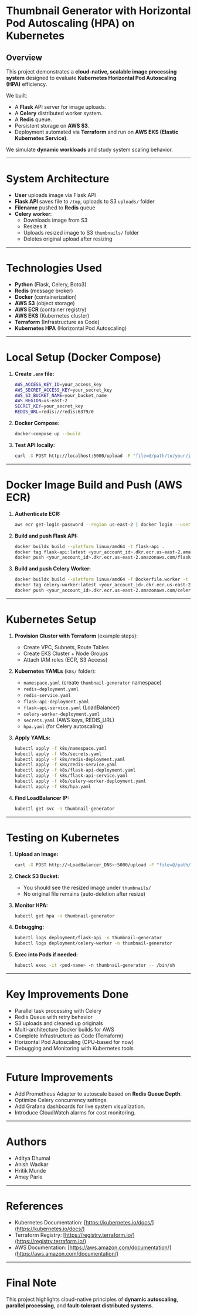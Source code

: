 
# Thumbnail Generator with Horizontal Pod Autoscaling (HPA) on Kubernetes

## Overview

This project demonstrates a **cloud-native, scalable image processing system** designed to evaluate **Kubernetes Horizontal Pod Autoscaling (HPA)** efficiency.

We built:

- A **Flask** API server for image uploads.
- A **Celery** distributed worker system.
- A **Redis** queue.
- Persistent storage on **AWS S3**.
- Deployment automated via **Terraform** and run on **AWS EKS (Elastic Kubernetes Service)**.

We simulate **dynamic workloads** and study system scaling behavior.

---

# System Architecture

- **User** uploads image via Flask API
- **Flask API** saves file to `/tmp`, uploads to S3 `uploads/` folder
- **Filename** pushed to **Redis** queue
- **Celery worker**:
  - Downloads image from S3
  - Resizes it
  - Uploads resized image to S3 `thumbnails/` folder
  - Deletes original upload after resizing

---

# Technologies Used

- **Python** (Flask, Celery, Boto3)
- **Redis** (message broker)
- **Docker** (containerization)
- **AWS S3** (object storage)
- **AWS ECR** (container registry)
- **AWS EKS** (Kubernetes cluster)
- **Terraform** (Infrastructure as Code)
- **Kubernetes HPA** (Horizontal Pod Autoscaling)

---

# Local Setup (Docker Compose)

1. **Create `.env` file:**

   ```bash
   AWS_ACCESS_KEY_ID=your_access_key
   AWS_SECRET_ACCESS_KEY=your_secret_key
   AWS_S3_BUCKET_NAME=your_bucket_name
   AWS_REGION=us-east-2
   SECRET_KEY=your_secret_key
   REDIS_URL=redis://redis:6379/0
   ```

2. **Docker Compose:**

   ```bash
   docker-compose up --build
   ```

3. **Test API locally:**

   ```bash
   curl -X POST http://localhost:5000/upload -F "file=@/path/to/your/image.jpg"
   ```

---

# Docker Image Build and Push (AWS ECR)

1. **Authenticate ECR:**

   ```bash
   aws ecr get-login-password --region us-east-2 | docker login --username AWS --password-stdin <your_account_id>.dkr.ecr.us-east-2.amazonaws.com
   ```

2. **Build and push Flask API:**

   ```bash
   docker buildx build --platform linux/amd64 -t flask-api .
   docker tag flask-api:latest <your_account_id>.dkr.ecr.us-east-2.amazonaws.com/flask-api:latest
   docker push <your_account_id>.dkr.ecr.us-east-2.amazonaws.com/flask-api:latest
   ```

3. **Build and push Celery Worker:**

   ```bash
   docker buildx build --platform linux/amd64 -f Dockerfile.worker -t celery-worker .
   docker tag celery-worker:latest <your_account_id>.dkr.ecr.us-east-2.amazonaws.com/celery-worker:latest
   docker push <your_account_id>.dkr.ecr.us-east-2.amazonaws.com/celery-worker:latest
   ```

---

# Kubernetes Setup

1. **Provision Cluster with Terraform** (example steps):

   - Create VPC, Subnets, Route Tables
   - Create EKS Cluster + Node Groups
   - Attach IAM roles (ECR, S3 Access)

2. **Kubernetes YAMLs** (`k8s/` folder):

   - `namespace.yaml` (create `thumbnail-generator` namespace)
   - `redis-deployment.yaml`
   - `redis-service.yaml`
   - `flask-api-deployment.yaml`
   - `flask-api-service.yaml` (LoadBalancer)
   - `celery-worker-deployment.yaml`
   - `secrets.yaml` (AWS keys, REDIS_URL)
   - `hpa.yaml` (for Celery autoscaling)

3. **Apply YAMLs:**

   ```bash
   kubectl apply -f k8s/namespace.yaml
   kubectl apply -f k8s/secrets.yaml
   kubectl apply -f k8s/redis-deployment.yaml
   kubectl apply -f k8s/redis-service.yaml
   kubectl apply -f k8s/flask-api-deployment.yaml
   kubectl apply -f k8s/flask-api-service.yaml
   kubectl apply -f k8s/celery-worker-deployment.yaml
   kubectl apply -f k8s/hpa.yaml
   ```

4. **Find LoadBalancer IP:**

   ```bash
   kubectl get svc -n thumbnail-generator
   ```

---

# Testing on Kubernetes

1. **Upload an image:**

   ```bash
   curl -X POST http://<LoadBalancer_DNS>:5000/upload -F "file=@/path/to/image.jpg"
   ```

2. **Check S3 Bucket:**

   - You should see the resized image under `thumbnails/`
   - No original file remains (auto-deletion after resize)

3. **Monitor HPA:**

   ```bash
   kubectl get hpa -n thumbnail-generator
   ```

4. **Debugging:**

   ```bash
   kubectl logs deployment/flask-api -n thumbnail-generator
   kubectl logs deployment/celery-worker -n thumbnail-generator
   ```

5. **Exec into Pods if needed:**

   ```bash
   kubectl exec -it <pod-name> -n thumbnail-generator -- /bin/sh
   ```

---

# Key Improvements Done

- Parallel task processing with Celery
- Redis Queue with retry behavior
- S3 uploads and cleaned up originals
- Multi-architecture Docker builds for AWS
- Complete Infrastructure as Code (Terraform)
- Horizontal Pod Autoscaling (CPU-based for now)
- Debugging and Monitoring with Kubernetes tools

---

# Future Improvements

- Add Prometheus Adapter to autoscale based on **Redis Queue Depth**.
- Optimize Celery concurrency settings.
- Add Grafana dashboards for live system visualization.
- Introduce CloudWatch alarms for cost monitoring.

---

# Authors

- Aditya Dhumal
- Anish Wadkar
- Hritik Munde
- Amey Parle

---

# References

- Kubernetes Documentation: [https://kubernetes.io/docs/](https://kubernetes.io/docs/)
- Terraform Registry: [https://registry.terraform.io/](https://registry.terraform.io/)
- AWS Documentation: [https://aws.amazon.com/documentation/](https://aws.amazon.com/documentation/)

---

# Final Note

This project highlights cloud-native principles of **dynamic autoscaling**, **parallel processing**, and **fault-tolerant distributed systems**.
